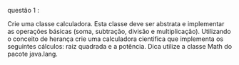 questão 1 :

Crie uma classe calculadora. Esta classe deve ser abstrata e implementar as 
operações básicas (soma, subtração, divisão e multiplicação). Utilizando o 
conceito de herança crie uma calculadora cientifica que implementa os seguintes 
cálculos: raiz quadrada e a potência. Dica utilize a classe Math do pacote 
java.lang. 